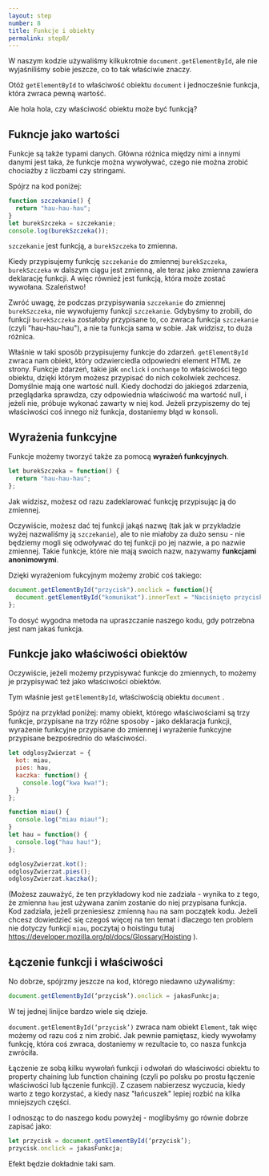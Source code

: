 ```yaml
---
layout: step
number: 8
title: Funkcje i obiekty
permalink: step8/
---
```


W naszym kodzie używaliśmy kilkukrotnie `document.getElementById`, ale nie wyjaśniliśmy sobie jeszcze, co to tak właściwie znaczy.

Otóż `getElementById` to właściwość obiektu `document` i jednocześnie funkcja, która zwraca pewną wartość.

Ale hola hola, czy właściwość obiektu może być funkcją?

## Fukncje jako wartości

Funkcje są także typami danych. Główna różnica między nimi a innymi danymi jest taka, że funkcje można wywoływać, czego nie można zrobić chociażby z liczbami czy stringami.

Spójrz na kod poniżej:

```javascript
function szczekanie() {
  return "hau-hau-hau";
}
let burekSzczeka = szczekanie;
console.log(burekSzczeka());
```

`szczekanie` jest funkcją, a `burekSzczeka` to zmienna.

Kiedy przypisujemy funkcję `szczekanie` do zmiennej `burekSzczeka`, `burekSzczeka` w dalszym ciągu jest zmienną, ale teraz jako zmienna zawiera deklarację funkcji. A więc również jest funkcją, która może zostać wywołana. Szaleństwo!

Zwróć uwagę, że podczas przypisywania `szczekanie` do zmiennej `burekSzczeka`, nie wywołujemy funkcji `szczekanie`. Gdybyśmy to zrobili, do funkcji `burekSzczeka` zostałoby przypisane to, co zwraca funkcja `szczekanie` (czyli "hau-hau-hau"), a nie ta funkcja sama w sobie. Jak widzisz, to duża różnica.

Właśnie w taki sposób przypisujemy funkcje do zdarzeń. `getElementById` zwraca nam obiekt, który odzwierciedla odpowiedni element HTML ze strony. Funkcje zdarzeń, takie jak `onclick` i `onchange` to właściwości tego obiektu, dzięki którym możesz przypisać do nich cokolwiek zechcesz. Domyślnie mają one wartość null. Kiedy dochodzi do jakiegoś zdarzenia, przeglądarka sprawdza, czy odpowiednia właściwość ma wartość null, i jeżeli nie, próbuje wykonać zawarty w niej kod. Jeżeli przypiszemy do tej właściwości coś innego niż funkcja, dostaniemy błąd w konsoli.

## Wyrażenia funkcyjne

Funkcje możemy tworzyć także za pomocą **wyrażeń funkcyjnych**.

```javascript
let burekSzczeka = function() {
  return "hau-hau-hau";
};
```

Jak widzisz, możesz od razu zadeklarować funkcję przypisując ją do zmiennej.

Oczywiście, możesz dać tej funkcji jakąś nazwę (tak jak w przykładzie wyżej nazwaliśmy ją `szczekanie`), ale to nie miałoby za dużo sensu - nie będziemy mogli się odwoływać do tej funkcji po jej nazwie, a po nazwie zmiennej. Takie funkcje, które nie mają swoich nazw, nazywamy **funkcjami anonimowymi**.

Dzięki wyrażeniom fukcyjnym możemy zrobić coś takiego:

```javascript
document.getElementById("przycisk").onclick = function(){
  document.getElementById("komunikat").innerText = "Naciśnięto przycisk!"!
};
```

To dosyć wygodna metoda na upraszczanie naszego kodu, gdy potrzebna jest nam jakaś funkcja.

## Funkcje jako właściwości obiektów

Oczywiście, jeżeli możemy przypisywać funkcje do zmiennych, to możemy je przypisywać też jako właściwości obiektów.

Tym właśnie jest `getElementById`, właściwością obiektu `document` .

Spójrz na przykład poniżej: mamy obiekt, którego właściwościami są trzy funkcje, przypisane na trzy różne sposoby - jako deklaracja funkcji, wyrażenie funkcyjne przypisane do zmiennej i wyrażenie funkcyjne przypisane bezpośrednio do właściwości.

```javascript
let odglosyZwierzat = {
  kot: miau,
  pies: hau,
  kaczka: function() {
    console.log("kwa kwa!");
  }
};

function miau() {
  console.log("miau miau!");
}
let hau = function() {
  console.log("hau hau!");
};

odglosyZwierzat.kot();
odglosyZwierzat.pies();
odglosyZwierzat.kaczka();
```

(Możesz zauważyć, że ten przykładowy kod nie zadziała - wynika to z tego, że zmienna `hau` jest używana zanim zostanie do niej przypisana funkcja. Kod zadziała, jeżeli przeniesiesz zmienną `hau` na sam początek kodu. Jeżeli chcesz dowiedzieć się czegoś więcej na ten temat i dlaczego ten problem nie dotyczy funkcji `miau`, poczytaj o hoistingu tutaj <https://developer.mozilla.org/pl/docs/Glossary/Hoisting> ).

## Łączenie funkcji i właściwości

No dobrze, spójrzmy jeszcze na kod, którego niedawno używaliśmy:

```javascript
document.getElementById(‘przycisk’).onclick = jakasFunkcja;
```

W tej jednej linijce bardzo wiele się dzieje.

`document.getElementById(‘przycisk’)` zwraca nam obiekt `Element`, tak więc możemy od razu coś z nim zrobić. Jak pewnie pamiętasz, kiedy wywołamy funkcję, która coś zwraca, dostaniemy w rezultacie to, co nasza funkcja zwróciła.

Łączenie ze sobą kilku wywołań funkcji i odwołań do właściwości obiektu to property chaining lub function chaining (czyli po polsku po prostu łączenie właściwości lub łączenie funkcji). Z czasem nabierzesz wyczucia, kiedy warto z tego korzystać, a kiedy nasz "łańcuszek" lepiej rozbić na kilka mniejszych części.

I odnosząc to do naszego kodu powyżej - moglibyśmy go równie dobrze zapisać jako:

```javascript
let przycisk = document.getElementById(‘przycisk’);
przycisk.onclick = jakasFunkcja;
```

Efekt będzie dokładnie taki sam.
